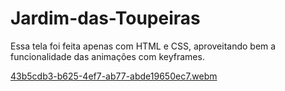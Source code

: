 # Jardim-das-Toupeiras
Essa tela foi feita apenas com HTML e CSS, aproveitando bem a funcionalidade das animações com keyframes.

[43b5cdb3-b625-4ef7-ab77-abde19650ec7.webm](https://user-images.githubusercontent.com/108637829/227114741-51b18240-c5e2-4a25-834b-d33a23dae8bd.webm)
